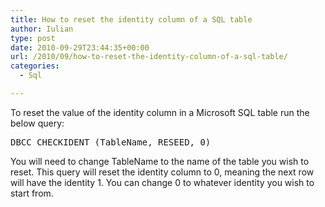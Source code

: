```yaml
---
title: How to reset the identity column of a SQL table
author: Iulian
type: post
date: 2010-09-29T23:44:35+00:00
url: /2010/09/how-to-reset-the-identity-column-of-a-sql-table/
categories:
  - Sql

---
```

To reset the value of the identity column in a Microsoft SQL table run the below query: 

<pre class="lang:tsql decode:true " >DBCC CHECKIDENT (TableName, RESEED, 0)</pre>

You will need to change TableName to the name of the table you wish to reset. This query will reset the identity column to 0, meaning the next row will have the identity 1. You can change 0 to whatever identity you wish to start from.